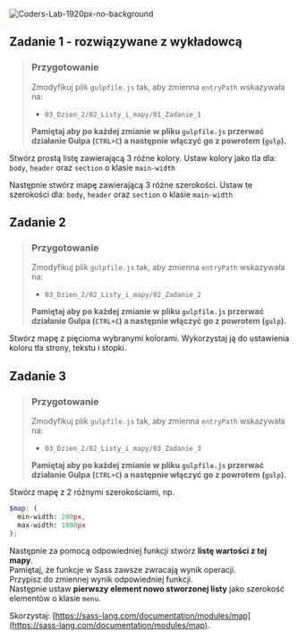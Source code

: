 ![Coders-Lab-1920px-no-background](https://user-images.githubusercontent.com/30623667/104709387-2b7ac180-571f-11eb-9b94-517aa6d501c9.png)



## Zadanie 1 - rozwiązywane z wykładowcą

> ### Przygotowanie
> Zmodyfikuj plik `gulpfile.js` tak, aby zmienna `entryPath` wskazywała na:
> -  `03_Dzien_2/02_Listy_i_mapy/01_Zadanie_1`
>
> **Pamiętaj aby po każdej zmianie w pliku `gulpfile.js` przerwać działanie Gulpa (`CTRL+C`) a następnie włączyć go z powrotem (`gulp`).**

Stwórz prostą listę zawierającą 3 różne kolory. Ustaw kolory jako tla dla: `body`, `header` oraz `section` o klasie `main-width`

Następnie stwórz mapę zawierającą 3 różne szerokości.  Ustaw te szerokości dla: `body`, `header` oraz `section` o klasie `main-width`



## Zadanie 2

> ### Przygotowanie
> Zmodyfikuj plik `gulpfile.js` tak, aby zmienna `entryPath` wskazywała na:
> -  `03_Dzien_2/02_Listy_i_mapy/02_Zadanie_2`
>
> **Pamiętaj aby po każdej zmianie w pliku `gulpfile.js` przerwać działanie Gulpa (`CTRL+C`) a następnie włączyć go z powrotem (`gulp`).**

Stwórz mapę z pięcioma wybranymi kolorami. Wykorzystaj ją do ustawienia koloru tła strony, tekstu i stopki.



## Zadanie 3

> ### Przygotowanie
> Zmodyfikuj plik `gulpfile.js` tak, aby zmienna `entryPath` wskazywała na:
> -  `03_Dzien_2/02_Listy_i_mapy/03_Zadanie_3`
>
> **Pamiętaj aby po każdej zmianie w pliku `gulpfile.js` przerwać działanie Gulpa (`CTRL+C`) a następnie włączyć go z powrotem (`gulp`).**

Stwórz mapę z 2 różnymi szerokościami, np.

```scss
$map: (
  min-width: 200px,
  max-width: 1000px
);
```

Następnie za pomocą odpowiedniej funkcji stwórz **listę wartości z tej mapy**.  
Pamiętaj, że funkcje w Sass zawsze zwracają wynik operacji.  
Przypisz do zmiennej wynik odpowiedniej funkcji.  
Następnie ustaw **pierwszy element nowo stworzonej listy** jako szerokość elementów o klasie `menu`.

Skorzystaj: [https://sass-lang.com/documentation/modules/map](https://sass-lang.com/documentation/modules/map).

